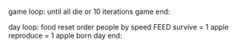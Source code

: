 game loop:
until all die or 10 iterations
game end:

day loop:
food reset
order people by speed
FEED
survive = 1 apple
reproduce = 1 apple 
born
day end:

